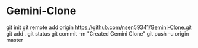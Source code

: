 # Gemini-Clone

git init
git remote add origin https://github.com/nsen59341/Gemini-Clone.git
git add .
git status
git commit -m "Created Gemini Clone"
git push -u origin master
